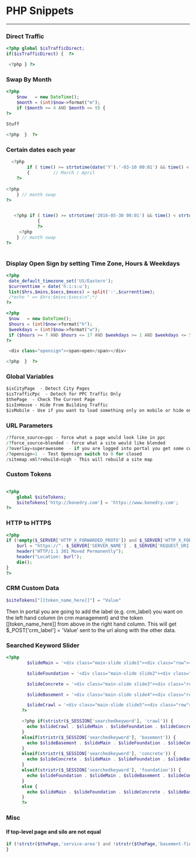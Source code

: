 # PHP Snippets
***
### Direct Traffic 

```php
<?php global $isTrafficDirect;
if($isTrafficDirect) {  ?>

 <?php } ?>
```

### Swap By Month

```php
<?php
    $now   = new DateTime();
    $month = (int)$now->format("m");
    if ($month >= 4 AND $month <= 9) {    
?>
 
Stuff

<?php  }  ?>
```


### Certain dates each year

```php
  <?php
  		if ( time() >= strtotime(date('Y').'-03-10 00:01') && time() < strtotime(date('Y').'-04-06 23:59') )  
  		{         // March / April
	?>
     
<?php
	} // month swap
?>


   <?php if ( time() >= strtotime('2016-05-30 00:01') && time() < strtotime('2016-06-15 23:59') )
            {
            ?>
     <?php
	} // month swap
?>       
            
```

### Display Open Sign by setting Time Zone, Hours & Weekdays

```php
<?php
 date_default_timezone_set('US/Eastern');
 $currenttime = date('h:i:s:u');
 list($hrs,$mins,$secs,$msecs) = split(':',$currenttime);
 /*echo " => $hrs:$mins:$secs\n";*/
?>

<?php
 $now   = new DateTime();
 $hours = (int)$now->format("h");
 $weekdays = (int)$now->format("w");
 if ($hours >= 7 AND $hours <= 17 AND $weekdays >= 1 AND $weekdays <= 5) {
?>

 <div class="opensign"><span>open</span></div>

<?php  }  ?>
```

### Global Variables
```txt
$isCityPage  - Detect City Pages
$isTrafficPpc  - Detech for PPC Traffic Only
$thePage  - Check The Current Page 
$isInHouse - Hide From Building Traffic
$isMobile - Use if you want to load something only on mobile or hide on mobile
```

### URL Parameters
```php
/?force_source=ppc - force what a page would look like in ppc
/?force_source=blended - force what a site would like blended
/?overlay=superawesome  - if you are logged into portal you get some cool stuff
/?opensign=1  - Test Opensign switch to 0 for closed
/sitemap.xml?rebuild=nigh - This will rebuild a site map
```


### Custom Tokens 
```php

<?php
	global $siteTokens;
	$siteTokens['http://bonedry.com'] = 'https://www.bonedry.com';  
?>
```
 
### HTTP to HTTPS 
```php
<?php
if (!empty($_SERVER['HTTP_X_FORWARDED_PROTO']) and $_SERVER['HTTP_X_FORWARDED_PROTO'] == 'http') {
    $url = "https://". $_SERVER['SERVER_NAME'] . $_SERVER['REQUEST_URI'];
    header("HTTP/1.1 301 Moved Permanently"); 
    header("Location: $url");
    die();
}
?>
```

### CRM Custom Data 
```php
$siteTokens["[[token_name_here]]"] = "Value"
```
Then in portal you are going to add the label (e.g. crm_label) you want on the left hand column (in crm management) and the token [[token_name_here]] from above in the right hand column. This will get $_POST['crm_label'] = 'Value' sent to the url along with the other data.
 
### Searched Keyword Slider
```php
<?php
        $slideMain = '<div class="main-slide slide1"><div class="row"><div class="columns main-text"><h2>Engineer-Quality Assessments</h2><h3>for All of Your Home\'s Structural Problems</h3><ul><li><a href="/foundation-repair.html">Foundation Repair</a></li><li><a href="/basement-waterproofing.html">Basement Waterproofing</a></li><li><a href="/crawl-space-repair.html">Crawl Space Repair</a></li></ul></div></div></div>';

        $slideFoundation = '<div class="main-slide slide2"><div class="row"><div class="small-12 columns main-slides-text"><h2><a href="/foundation-repair.html">Foundation Issues?</a></h2></div></div></div>';

        $slideConcrete = '<div class="main-slide slide3"><div class="row"><div class="small-12 columns main-slides-text"><h2><a href="/concrete-lifting.html">Concrete Leveling?</a></h2></div></div></div>';

        $slideBasement = '<div class="main-slide slide4"><div class="row"><div class="small-12 columns main-slides-text"><h2><a href="/basement-waterproofing.html">Wet Basement?</a></h2></div></div></div>';

        $slideCrawl = '<div class="main-slide slide5"><div class="row"><div class="small-12 columns main-slides-text"><h2><a href="/crawl-space-repair.html">Wet Crawl Space<br />&amp; sagging floors?</a></h2></div></div></div>';
      ?>

      <?php if(stristr($_SESSION['searchedkeyword'], 'crawl')) {
        echo $slideCrawl . $slideMain . $slideFoundation . $slideConcrete . $slideBasement;
      }
      elseif(stristr($_SESSION['searchedkeyword'], 'basement')) {
        echo $slideBasement . $slideMain . $slideFoundation . $slideConcrete . $slideCrawl;
      }
      elseif(stristr($_SESSION['searchedkeyword'], 'concrete')) {
        echo $slideConcrete . $slideMain . $slideFoundation . $slideBasement . $slideCrawl;
      }
      elseif(stristr($_SESSION['searchedkeyword'], 'foundation')) {
        echo $slideFoundation . $slideMain . $slideBasement . $slideConcrete . $slideCrawl;
      }
      else {
        echo $slideMain . $slideFoundation . $slideConcrete . $slideBasement . $slideCrawl;
      }
      ?>
```

### Misc
#### If top-level page and silo are not equal
```php
if (!strstr($thePage,'service-area') and !strstr($thePage,'basement-finishing') and !strstr($thePage,'sunroom')) {
}
```
